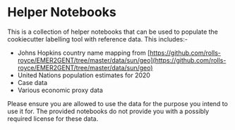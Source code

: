 # Helper Notebooks

This is a collection of helper notebooks that can be used to populate the cookiecutter labelling tool with reference
data. This includes:-

* Johns Hopkins country name mapping from [https://github.com/rolls-royce/EMER2GENT/tree/master/data/sun/geo](https://github.com/rolls-royce/EMER2GENT/tree/master/data/sun/geo)
* United Nations population estimates for 2020
* Case data
* Various economic proxy data

Please ensure you are allowed to use the data for the purpose you intend to use it for. The provided notebooks do not provide
you with a possibly required license for these data.
